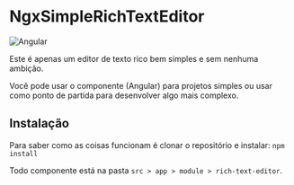 # NgxSimpleRichTextEditor

![Angular](https://img.shields.io/badge/angular-111216?logo=angular&style=for-the-badge&logoColor=dd0031)

Este é apenas um editor de texto rico bem simples e sem nenhuma ambição.

Você pode usar o componente (Angular) para projetos simples ou usar como ponto de partida para desenvolver algo mais complexo.

## Instalação

Para saber como as coisas funcionam é clonar o repositório e instalar: 
`npm install`

Todo componente está na pasta `src > app > module > rich-text-editor`.
